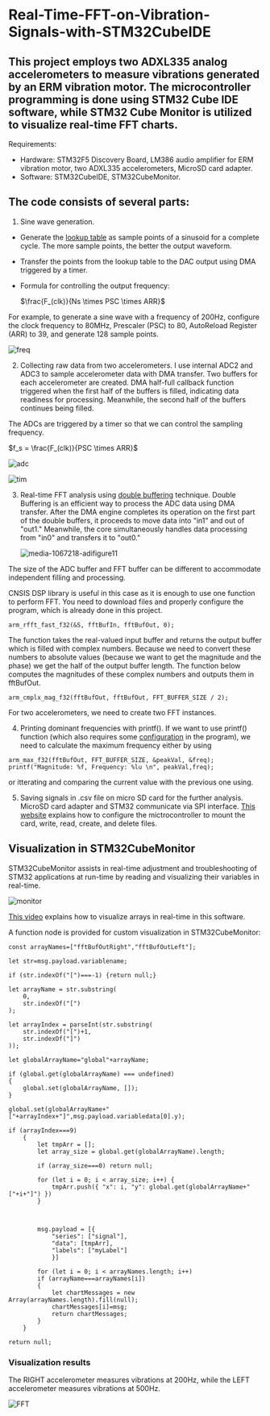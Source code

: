 # Real-Time-FFT-on-Vibration-Signals-with-STM32CubeIDE
## This project employs two ADXL335 analog accelerometers to measure vibrations generated by an ERM vibration motor. The microcontroller programming is done using STM32 Cube IDE software, while STM32 Cube Monitor is utilized to visualize real-time FFT charts.

Requirements:
* Hardware: STM32F5 Discovery Board, LM386 audio amplifier for ERM vibration motor, two ADXL335 accelerometers, MicroSD card adapter.
* Software: STM32CubeIDE, STM32CubeMonitor.

## The code consists of several parts:

1. Sine wave generation.
* Generate the [lookup table](https://www.daycounter.com/Calculators/Sine-Generator-Calculator.phtml) as sample points of a sinusoid for a complete cycle. The more sample points, the better the output waveform.
* Transfer the points from the lookup table to the DAC output using DMA triggered by a timer.
* Formula for controlling the output frequency:

  $\frac{F_(clk)}{Ns \times PSC \times ARR}$

For example, to generate a sine wave with a frequency of 200Hz, configure the clock frequency to 80MHz, Prescaler (PSC) to 80, AutoReload Register (ARR) to 39, and generate 128 sample points.

  ![freq](https://github.com/stleraburg/Real-Time-FFT-on-Vibration-Signals-with-STM32CubeIDE/assets/94596396/4cdedccf-e62e-492d-9647-ce3a68cb41dd)

2. Collecting raw data from two accelerometers.
I use internal ADC2 and ADC3 to sample accelerometer data with DMA transfer. Two buffers for each accelerometer are created. DMA half-full callback function triggered when the first half of the buffers is filled, indicating data readiness for processing. Meanwhile, the second half of the buffers continues being filled.

  The ADCs are triggered by a timer so that we can control the sampling frequency. 

  $f_s = \frac{F_(clk)}{PSC \times ARR}$ 

![adc](https://github.com/stleraburg/Real-Time-FFT-on-Vibration-Signals-with-STM32CubeIDE/assets/94596396/ad9848f2-18eb-47db-8ea2-a7f732a9a944)


![tim](https://github.com/stleraburg/Real-Time-FFT-on-Vibration-Signals-with-STM32CubeIDE/assets/94596396/44e5ad2b-ad3e-4f94-857e-496c7d16a033)


3. Real-time FFT analysis using [double buffering](https://www.eetimes.com/fundamentals-of-embedded-audio-part-3/) technique.
Double Buffering is an efficient way to process the ADC data using DMA transfer. After the DMA engine completes its operation on the first part of the double buffers, it proceeds to move data into "in1" and out of "out1." Meanwhile,       the core simultaneously handles data processing from "in0" and transfers it to "out0."

   ![media-1067218-adifigure11](https://github.com/stleraburg/Real-Time-FFT-on-Vibration-Signals-with-STM32CubeIDE/assets/94596396/aea594c3-d95a-42a9-9bc8-8986369a8f58)

The size of the ADC buffer and FFT buffer can be different to accommodate independent filling and processing. 

CNSIS DSP library is useful in this case as it is enough to use one function to perform FFT. You need to download files and properly configure the program, which is already done in this project. 
```
arm_rfft_fast_f32(&S, fftBufIn, fftBufOut, 0);
```
The function takes the real-valued input buffer and returns the output buffer which is filled with complex numbers. Because we need to convert these numbers to absolute values (because we want to get the magnitude and the phase) we get the half of the output buffer length. The function below computes the magnitudes of these complex numbers and outputs them in fftBufOut. 

```
arm_cmplx_mag_f32(fftBufOut, fftBufOut, FFT_BUFFER_SIZE / 2);
```
For two accelerometers, we need to create two FFT instances. 

4. Printing dominant frequencies with printf().
If we want to use printf() function (which also requires some [configuration](https://www.youtube.com/watch?v=iR34qmfyZtU&t=116s) in the program), we need to calculate the maximum frequency either by using
```
arm_max_f32(fftBufOut, FFT_BUFFER_SIZE, &peakVal, &freq);
printf("Magnitude: %f, Frequency: %lu \n", peakVal,freq);
```
or itterating and comparing the current value with the previous one using. 

5. Saving signals in .csv file on micro SD card for the further analysis.
MicroSD card adapter and STM32 communicate via SPI interface. [This website](https://controllerstech.com/sd-card-using-spi-in-stm32) explains how to configure the mictrocontroller to mount the card, write, read, create, and delete files.   
## Visualization in STM32CubeMonitor 
STM32CubeMonitor assists in real-time adjustment and troubleshooting of STM32 applications at run-time by reading and visualizing their variables in real-time.

![monitor](https://github.com/stleraburg/Real-Time-FFT-on-Vibration-Signals-with-STM32CubeIDE/assets/94596396/3b882fac-03a8-4fa5-932d-80cce90d6363)

[This video](https://www.youtube.com/watch?v=_tnx1ZxkiY8) explains how to visualize arrays in real-time in this software.

A function node is provided for custom visualization in STM32CubeMonitor:
```
const arrayNames=["fftBufOutRight","fftBufOutLeft"];

let str=msg.payload.variablename;

if (str.indexOf("[")===-1) {return null;} 

let arrayName = str.substring(
    0,
    str.indexOf("[")
);

let arrayIndex = parseInt(str.substring(
    str.indexOf("[")+1,
    str.indexOf("]")
));

let globalArrayName="global"+arrayName;

if (global.get(globalArrayName) === undefined) 
{
    global.set(globalArrayName, []);
}

global.set(globalArrayName+"["+arrayIndex+"]",msg.payload.variabledata[0].y);

if (arrayIndex===9) 
    {
        let tmpArr = [];
        let array_size = global.get(globalArrayName).length;

        if (array_size===0) return null;

        for (let i = 0; i < array_size; i++) {
            tmpArr.push({ "x": i, "y": global.get(globalArrayName+"["+i+"]") })
        }



        msg.payload = [{
            "series": ["signal"],
            "data": [tmpArr],
            "labels": ["myLabel"]
            }]

        for (let i = 0; i < arrayNames.length; i++) 
        if (arrayName===arrayNames[i])       
        {
            let chartMessages = new Array(arrayNames.length).fill(null);
            chartMessages[i]=msg;
            return chartMessages;
        }
    }

return null;
```

### Visualization results

The RIGHT accelerometer measures vibrations at 200Hz, while the LEFT accelerometer measures vibrations at 500Hz.

![FFT](https://github.com/stleraburg/Real-Time-FFT-on-Vibration-Signals-with-STM32CubeIDE/assets/94596396/39552087-4cce-4727-9572-8fc1940f74b2)
